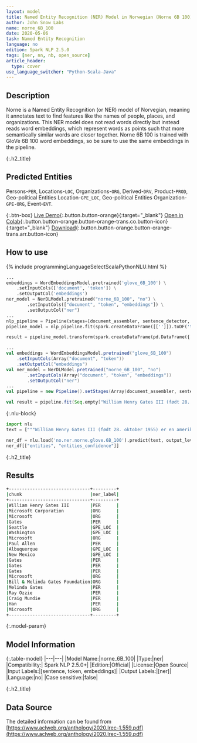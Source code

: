 ```yaml
---
layout: model
title: Named Entity Recognition (NER) Model in Norwegian (Norne 6B 100)
author: John Snow Labs
name: norne_6B_100
date: 2020-05-06
task: Named Entity Recognition
language: no
edition: Spark NLP 2.5.0
tags: [ner, nn, nb, open_source]
article_header:
  type: cover
use_language_switcher: "Python-Scala-Java"
---
```


## Description
Norne is a Named Entity Recognition (or NER) model of Norvegian, meaning it annotates text to find features like the names of people, places, and organizations. This NER model does not read words directly but instead reads word embeddings, which represent words as points such that more semantically similar words are closer together. Norne 6B 100 is trained with GloVe 6B 100 word embeddings, so be sure to use the same embeddings in the pipeline.

{:.h2_title}
## Predicted Entities 
Persons-`PER`, Locations-`LOC`, Organizations-`ORG`, Derived-`DRV`, Product-`PROD`, Geo-political Entities Location-`GPE_LOC`, Geo-political Entities Organization-`GPE-ORG`, Event-`EVT`.


{:.btn-box}
[Live Demo](https://demo.johnsnowlabs.com/public/NER_NO/){:.button.button-orange}{:target="_blank"}
[Open in Colab](https://colab.research.google.com/github/JohnSnowLabs/spark-nlp-workshop/blob/master/tutorials/streamlit_notebooks/NER_NO.ipynb){:.button.button-orange.button-orange-trans.co.button-icon}{:target="_blank"}
[Download](https://s3.amazonaws.com/auxdata.johnsnowlabs.com/public/models/norne_6B_300_no_2.5.0_2.4_1588781290264.zip){:.button.button-orange.button-orange-trans.arr.button-icon}

## How to use 

<div class="tabs-box" markdown="1">

{% include programmingLanguageSelectScalaPythonNLU.html %}

```python
...
embeddings = WordEmbeddingsModel.pretrained('glove_6B_100') \
    .setInputCols(['document', 'token']) \
    .setOutputCol('embeddings')
ner_model = NerDLModel.pretrained("norne_6B_100", "no") \
        .setInputCols(["document", "token", "embeddings"]) \
        .setOutputCol("ner")
...        
nlp_pipeline = Pipeline(stages=[document_assembler, sentence_detector, tokenizer, embeddings, ner_model, ner_converter])
pipeline_model = nlp_pipeline.fit(spark.createDataFrame([['']]).toDF('text'))

result = pipeline_model.transform(spark.createDataFrame(pd.DataFrame({'text': ["""William Henry Gates III (født 28. oktober 1955) er en amerikansk forretningsmagnat, programvareutvikler, investor og filantrop. Han er mest kjent som medgründer av Microsoft Corporation. I løpet av sin karriere hos Microsoft hadde Gates stillingene som styreleder, administrerende direktør (CEO), president og sjef programvarearkitekt, samtidig som han var den største individuelle aksjonæren fram til mai 2014. Han er en av de mest kjente gründere og pionerene i mikrodatarevolusjon på 1970- og 1980-tallet. Han er født og oppvokst i Seattle, Washington, og grunnla Microsoft sammen med barndomsvennen Paul Allen i 1975, i Albuquerque, New Mexico; det fortsatte å bli verdens største programvare for datamaskinprogramvare. Gates ledet selskapet som styreleder og administrerende direktør til han gikk av som konsernsjef i januar 2000, men han forble styreleder og ble sjef for programvarearkitekt. I løpet av slutten av 1990-tallet hadde Gates blitt kritisert for sin forretningstaktikk, som har blitt ansett som konkurransedyktig. Denne uttalelsen er opprettholdt av en rekke dommer. I juni 2006 kunngjorde Gates at han skulle gå over til en deltidsrolle hos Microsoft og på heltid ved Bill & Melinda Gates Foundation, den private veldedige stiftelsen som han og kona, Melinda Gates, opprettet i 2000. [ 9] Han overførte gradvis arbeidsoppgavene sine til Ray Ozzie og Craig Mundie. Han trakk seg som styreleder for Microsoft i februar 2014 og tiltrådte et nytt verv som teknologirådgiver for å støtte den nyutnevnte administrerende direktøren Satya Nadella."""]})))
```

```scala
...
val embeddings = WordEmbeddingsModel.pretrained("glove_6B_100")
    .setInputCols(Array("document", "token"))
    .setOutputCol("embeddings")
val ner_model = NerDLModel.pretrained("norne_6B_100", "no")
        .setInputCols(Array("document", "token", "embeddings"))
        .setOutputCol("ner")
...
val pipeline = new Pipeline().setStages(Array(document_assembler, sentence_detector, tokenizer, embeddings, ner_model, ner_converter))

val result = pipeline.fit(Seq.empty["William Henry Gates III (født 28. oktober 1955) er en amerikansk forretningsmagnat, programvareutvikler, investor og filantrop. Han er mest kjent som medgründer av Microsoft Corporation. I løpet av sin karriere hos Microsoft hadde Gates stillingene som styreleder, administrerende direktør (CEO), president og sjef programvarearkitekt, samtidig som han var den største individuelle aksjonæren fram til mai 2014. Han er en av de mest kjente gründere og pionerene i mikrodatarevolusjon på 1970- og 1980-tallet. Han er født og oppvokst i Seattle, Washington, og grunnla Microsoft sammen med barndomsvennen Paul Allen i 1975, i Albuquerque, New Mexico; det fortsatte å bli verdens største programvare for datamaskinprogramvare. Gates ledet selskapet som styreleder og administrerende direktør til han gikk av som konsernsjef i januar 2000, men han forble styreleder og ble sjef for programvarearkitekt. I løpet av slutten av 1990-tallet hadde Gates blitt kritisert for sin forretningstaktikk, som har blitt ansett som konkurransedyktig. Denne uttalelsen er opprettholdt av en rekke dommer. I juni 2006 kunngjorde Gates at han skulle gå over til en deltidsrolle hos Microsoft og på heltid ved Bill & Melinda Gates Foundation, den private veldedige stiftelsen som han og kona, Melinda Gates, opprettet i 2000. [ 9] Han overførte gradvis arbeidsoppgavene sine til Ray Ozzie og Craig Mundie. Han trakk seg som styreleder for Microsoft i februar 2014 og tiltrådte et nytt verv som teknologirådgiver for å støtte den nyutnevnte administrerende direktøren Satya Nadella."].toDS.toDF("text")).transform(data)
```

{:.nlu-block}
```python
import nlu
text = ["""William Henry Gates III (født 28. oktober 1955) er en amerikansk forretningsmagnat, programvareutvikler, investor og filantrop. Han er mest kjent som medgründer av Microsoft Corporation. I løpet av sin karriere hos Microsoft hadde Gates stillingene som styreleder, administrerende direktør (CEO), president og sjef programvarearkitekt, samtidig som han var den største individuelle aksjonæren fram til mai 2014. Han er en av de mest kjente gründere og pionerene i mikrodatarevolusjon på 1970- og 1980-tallet. Han er født og oppvokst i Seattle, Washington, og grunnla Microsoft sammen med barndomsvennen Paul Allen i 1975, i Albuquerque, New Mexico; det fortsatte å bli verdens største programvare for datamaskinprogramvare. Gates ledet selskapet som styreleder og administrerende direktør til han gikk av som konsernsjef i januar 2000, men han forble styreleder og ble sjef for programvarearkitekt. I løpet av slutten av 1990-tallet hadde Gates blitt kritisert for sin forretningstaktikk, som har blitt ansett som konkurransedyktig. Denne uttalelsen er opprettholdt av en rekke dommer. I juni 2006 kunngjorde Gates at han skulle gå over til en deltidsrolle hos Microsoft og på heltid ved Bill & Melinda Gates Foundation, den private veldedige stiftelsen som han og kona, Melinda Gates, opprettet i 2000. Han overførte gradvis arbeidsoppgavene sine til Ray Ozzie og Craig Mundie. Han trakk seg som styreleder for Microsoft i februar 2014 og tiltrådte et nytt verv som teknologirådgiver for å støtte den nyutnevnte administrerende direktøren Satya Nadella."""]

ner_df = nlu.load('no.ner.norne.glove.6B_100').predict(text, output_level = "chunk")
ner_df[["entities", "entities_confidence"]]
```
</div>

{:.h2_title}
## Results

```bash
+-------------------------------+---------+
|chunk                          |ner_label|
+-------------------------------+---------+
|William Henry Gates III        |PER      |
|Microsoft Corporation          |ORG      |
|Microsoft                      |ORG      |
|Gates                          |PER      |
|Seattle                        |GPE_LOC  |
|Washington                     |GPE_LOC  |
|Microsoft                      |ORG      |
|Paul Allen                     |PER      |
|Albuquerque                    |GPE_LOC  |
|New Mexico                     |GPE_LOC  |
|Gates                          |PER      |
|Gates                          |PER      |
|Gates                          |PER      |
|Microsoft                      |ORG      |
|Bill & Melinda Gates Foundation|ORG      |
|Melinda Gates                  |PER      |
|Ray Ozzie                      |PER      |
|Craig Mundie                   |PER      |
|Han                            |PER      |
|Microsoft                      |ORG      |
+-------------------------------+---------+
```

{:.model-param}
## Model Information

{:.table-model}
|---|---|
|Model Name:|norne_6B_100|
|Type:|ner|
|Compatibility:| Spark NLP 2.5.0+|
|Edition:|Official|
|License:|Open Source|
|Input Labels:|[sentence, token, embeddings]|
|Output Labels:|[ner]|
|Language:|no|
|Case sensitive:|false|

{:.h2_title}
## Data Source
The detailed information can be found from [https://www.aclweb.org/anthology/2020.lrec-1.559.pdf](https://www.aclweb.org/anthology/2020.lrec-1.559.pdf)